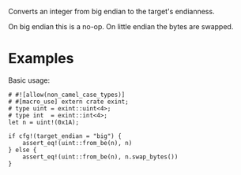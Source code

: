 Converts an integer from big endian to the target's endianness.

On big endian this is a no-op. On little endian the bytes are swapped.

# Examples

Basic usage:

```
# #![allow(non_camel_case_types)]
# #[macro_use] extern crate exint;
# type uint = exint::uint<4>;
# type int  = exint::int<4>;
let n = uint!(0x1A);

if cfg!(target_endian = "big") {
    assert_eq!(uint::from_be(n), n)
} else {
    assert_eq!(uint::from_be(n), n.swap_bytes())
}
```
